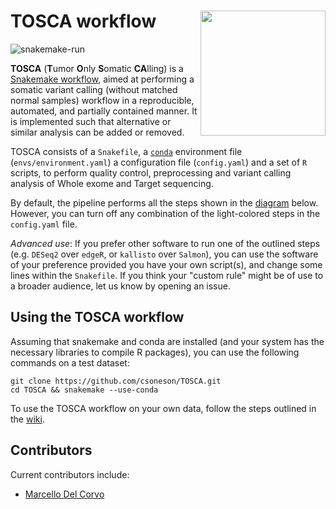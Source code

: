 # TOSCA workflow <img src="" width="200" align="right" />
![snakemake-run](https://github.com/mdelcorvo/TOSCA/workflows/snakemake-run/badge.svg)

**TOSCA** (**T**umor **O**nly **S**omatic **CA**lling) is a [Snakemake workflow](https://snakemake.readthedocs.io/en/stable/index.html), aimed at performing a somatic variant calling (without matched normal samples) workflow in a reproducible, automated, and partially contained manner. It is implemented such that alternative or similar analysis can be added or removed. 

TOSCA consists of a `Snakefile`, a [`conda`](https://conda.io/docs/) environment file (`envs/environment.yaml`) a configuration file (`config.yaml`) and a set of `R` scripts, to perform quality control, preprocessing and variant calling analysis of Whole exome and Target sequencing.  

By default, the pipeline performs all the steps shown in the [diagram](img/dag_nice3.png) below. However, you can turn off any combination of the light-colored steps in the `config.yaml` file. 

*Advanced use*: If you prefer other software to run one of the outlined steps (e.g. `DESeq2` over `edgeR`, or `kallisto` over `Salmon`), you can use the software of your preference provided you have your own script(s), and change some lines within the `Snakefile`. If you think your "custom rule" might be of use to a broader audience, let us know by opening an issue.


## Using the TOSCA workflow

Assuming that snakemake and conda are installed (and your system has the necessary libraries to compile R packages), you can use the following commands on a test dataset:

```
git clone https://github.com/csoneson/TOSCA.git
cd TOSCA && snakemake --use-conda
```

To use the TOSCA workflow on your own data, follow the steps outlined in the [wiki](https://github.com/mdelcorvo/TOSCA/wiki).


## Contributors
Current contributors include:

- [Marcello Del Corvo](https://github.com/mdelcorvo)

